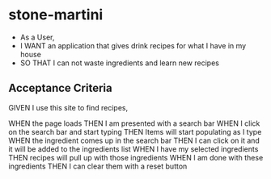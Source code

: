 # stone-martini

* As a User,
* I WANT an application that gives drink recipes for what I have in my house
* SO THAT I can not waste ingredients and learn new recipes

## Acceptance Criteria

GIVEN I use this site to find recipes,

WHEN the page loads
THEN I am presented with a search bar 
WHEN I click on the search bar and start typing
THEN Items will start populating as I type
WHEN the ingredient comes up in the search bar
THEN I can click on it and it will be added to the ingredients list 
WHEN I have my selected ingredients
THEN recipes will pull up with those ingredients
WHEN I am done with these ingredients
THEN I can clear them with a reset button